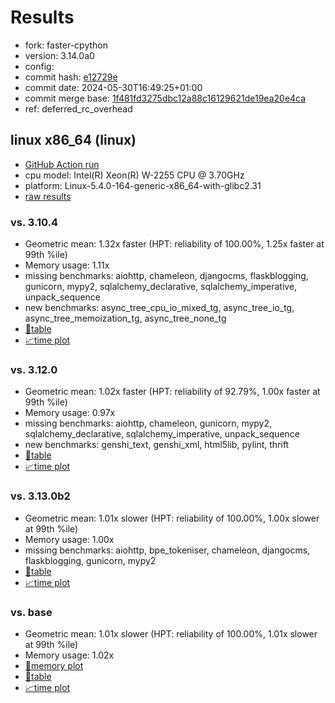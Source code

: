 # Results

- fork: faster-cpython
- version: 3.14.0a0
- config: 
- commit hash: [e12729e](https://github.com/faster%2dcpython/cpython/commit/e12729e)
- commit date: 2024-05-30T16:49:25+01:00
- commit merge base: [1f481fd3275dbc12a88c16129621de19ea20e4ca](https://github.com/faster%2dcpython/cpython/commit/1f481fd3275dbc12a88c16129621de19ea20e4ca)
- ref: deferred_rc_overhead

## linux x86_64 (linux)

- [GitHub Action run](https://github.com/faster-cpython/benchmarking/actions/runs/9305462175)
- cpu model: Intel(R) Xeon(R) W-2255 CPU @ 3.70GHz
- platform: Linux-5.4.0-164-generic-x86_64-with-glibc2.31
- [raw results](bm-20240530-linux-x86_64-faster%252dcpython-deferred_rc_overhead-3.14.0a0-e12729e.json)

### vs. 3.10.4

- Geometric mean: 1.32x faster (HPT: reliability of 100.00%, 1.25x faster at 99th %ile)
- Memory usage: 1.11x
- missing benchmarks: aiohttp, chameleon, djangocms, flaskblogging, gunicorn, mypy2, sqlalchemy_declarative, sqlalchemy_imperative, unpack_sequence
- new benchmarks: async_tree_cpu_io_mixed_tg, async_tree_io_tg, async_tree_memoization_tg, async_tree_none_tg
- [📄table](bm-20240530-linux-x86_64-faster%252dcpython-deferred_rc_overhead-3.14.0a0-e12729e-vs-3.10.4.md)
- [📈time plot](bm-20240530-linux-x86_64-faster%252dcpython-deferred_rc_overhead-3.14.0a0-e12729e-vs-3.10.4.svg)

### vs. 3.12.0

- Geometric mean: 1.02x faster (HPT: reliability of 92.79%, 1.00x faster at 99th %ile)
- Memory usage: 0.97x
- missing benchmarks: aiohttp, chameleon, gunicorn, mypy2, sqlalchemy_declarative, sqlalchemy_imperative, unpack_sequence
- new benchmarks: genshi_text, genshi_xml, html5lib, pylint, thrift
- [📄table](bm-20240530-linux-x86_64-faster%252dcpython-deferred_rc_overhead-3.14.0a0-e12729e-vs-3.12.0.md)
- [📈time plot](bm-20240530-linux-x86_64-faster%252dcpython-deferred_rc_overhead-3.14.0a0-e12729e-vs-3.12.0.svg)

### vs. 3.13.0b2

- Geometric mean: 1.01x slower (HPT: reliability of 100.00%, 1.00x slower at 99th %ile)
- Memory usage: 1.00x
- missing benchmarks: aiohttp, bpe_tokeniser, chameleon, djangocms, flaskblogging, gunicorn, mypy2
- [📄table](bm-20240530-linux-x86_64-faster%252dcpython-deferred_rc_overhead-3.14.0a0-e12729e-vs-3.13.0b2.md)
- [📈time plot](bm-20240530-linux-x86_64-faster%252dcpython-deferred_rc_overhead-3.14.0a0-e12729e-vs-3.13.0b2.svg)

### vs. base

- Geometric mean: 1.01x slower (HPT: reliability of 100.00%, 1.01x slower at 99th %ile)
- Memory usage: 1.02x
- [🧠memory plot](bm-20240530-linux-x86_64-faster%252dcpython-deferred_rc_overhead-3.14.0a0-e12729e-vs-base-mem.svg)
- [📄table](bm-20240530-linux-x86_64-faster%252dcpython-deferred_rc_overhead-3.14.0a0-e12729e-vs-base.md)
- [📈time plot](bm-20240530-linux-x86_64-faster%252dcpython-deferred_rc_overhead-3.14.0a0-e12729e-vs-base.svg)


